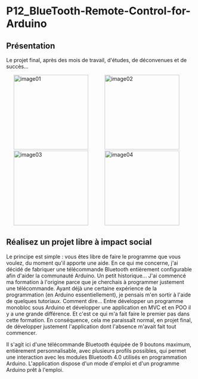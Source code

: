 # P12_BlueTooth-Remote-Control-for-Arduino

## Présentation
Le projet final, après des mois de travail, d'études, de déconvenues et de succès...

<img src="https://github.com/Gdonzeau/P12_BlueTooth-Remote-Control-for-Arduino/blob/main/imageP12_01.png" width="200" title= "image01" hspace="20"> <img src="https://github.com/Gdonzeau/P12_BlueTooth-Remote-Control-for-Arduino/blob/main/imageP12_02.png" width="200" title= "image02" hspace="20"> <img src="https://github.com/Gdonzeau/P12_BlueTooth-Remote-Control-for-Arduino/blob/main/imageP12_03.png" width="200" title= "image03" hspace="20"> <img src="https://github.com/Gdonzeau/P12_BlueTooth-Remote-Control-for-Arduino/blob/main/imageP12_04.png" width="200" title= "image04" hspace="20">

## Réalisez un projet libre à impact social
Le principe est simple : vous êtes libre de faire le programme que vous voulez, du moment qu'il apporte une aide.
En ce qui me concerne, j'ai décidé de fabriquer une télécommande Bluetooth entièrement configurable afin d'aider la communauté Arduino.
Un petit historique... J'ai commencé ma formation à l'origine parce que je cherchais à programmer justement une télécommande. Ayant déjà une certaine expérience
de la programmation (en Arduino essentiellement), je pensais m'en sortir à l'aide de quelques tutoriaux. Comment dire... Entre développer un programme monobloc sous Arduino et développer une application en MVC et en POO il y a une grande différence. Et c'est ce qui m'a fait faire le premier pas dans cette formation. En conséquence, cela me paraissaît normal, en projet final, de développer justement l'application dont l'absence m'avait fait tout commencer.

Il s'agit ici d'une télécommande Bluetooth équipée de 9 boutons maximum, entièrement personnalisable, avec plusieurs profils possibles, qui permet une interaction avec les modules Bluetooth 4.0 utilisés en programmation Arduino. L'application dispose d'un mode d'emploi et d'un programme Arduino prêt à l'emploi.
